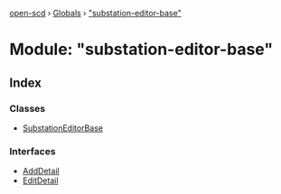 [open-scd](../README.md) › [Globals](../globals.md) › ["substation-editor-base"](_substation_editor_base_.md)

# Module: "substation-editor-base"

## Index

### Classes

* [SubstationEditorBase](../classes/_substation_editor_base_.substationeditorbase.md)

### Interfaces

* [AddDetail](../interfaces/_substation_editor_base_.adddetail.md)
* [EditDetail](../interfaces/_substation_editor_base_.editdetail.md)
